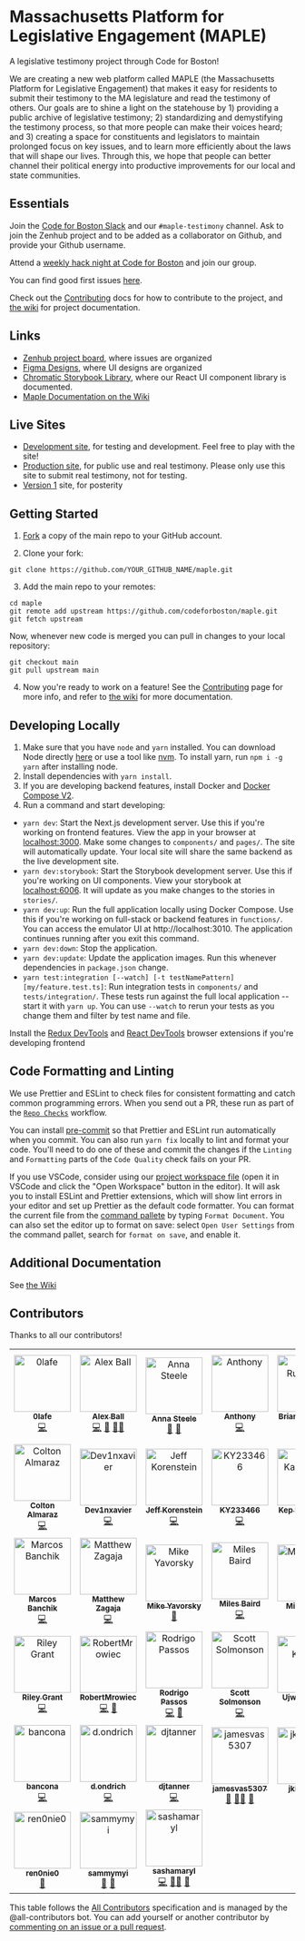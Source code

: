 # Massachusetts Platform for Legislative Engagement (MAPLE)

A legislative testimony project through Code for Boston!

We are creating a new web platform called MAPLE (the Massachusetts Platform for Legislative Engagement) that makes it easy for residents to submit their testimony to the MA legislature and read the testimony of others. Our goals are to shine a light on the statehouse by 1) providing a public archive of legislative testimony; 2) standardizing and demystifying the testimony process, so that more people can make their voices heard; and 3) creating a space for constituents and legislators to maintain prolonged focus on key issues, and to learn more efficiently about the laws that will shape our lives. Through this, we hope that people can better channel their political energy into productive improvements for our local and state communities.

## Essentials

Join the [Code for Boston Slack](https://communityinviter.com/apps/cfb-public/default-badge) and our `#maple-testimony` channel. Ask to join the Zenhub project and to be added as a collaborator on Github, and provide your Github username.

Attend a [weekly hack night at Code for Boston](https://www.meetup.com/code-for-boston/events/) and join our group.

You can find good first issues [here](https://github.com/codeforboston/maple/issues?q=is%3Aopen+is%3Aissue+label%3A%22good+first+issue%22).

Check out the [Contributing](./Contributing.md) docs for how to contribute to the project, and [the wiki](https://github.com/codeforboston/maple/wiki) for project documentation.

## Links

- [Zenhub project board](https://app.zenhub.com/workspaces/design-and-development-629389aa02e9d200139c90b8/board), where issues are organized
- [Figma Designs](<https://www.figma.com/file/oMNmgiqDGTMco2v54gOW3b/MAPLE-Soft-Launch-(Mar-2023)?t=N7wquH4vslGiB1tK-0>), where UI designs are organized
- [Chromatic Storybook Library](https://www.chromatic.com/library?appId=634f3926f2a0d0f0195eefd7&branch=main), where our React UI component library is documented.
- [Maple Documentation on the Wiki](https://github.com/codeforboston/maple/wiki)

## Live Sites

- [Development site](https://digital-testimony-dev.web.app), for testing and development. Feel free to play with the site!
- [Production site](https://mapletestimony.org), for public use and real testimony. Please only use this site to submit real testimony, not for testing.
- [Version 1](https://goodgovproject.com/) site, for posterity

## Getting Started

1. [Fork](https://docs.github.com/en/github/getting-started-with-github/fork-a-repo) a copy of the main repo to your GitHub account.

2. Clone your fork:

```
git clone https://github.com/YOUR_GITHUB_NAME/maple.git
```

3. Add the main repo to your remotes:

```
cd maple
git remote add upstream https://github.com/codeforboston/maple.git
git fetch upstream
```

Now, whenever new code is merged you can pull in changes to your local repository:

```
git checkout main
git pull upstream main
```

4. Now you're ready to work on a feature! See the [Contributing](./Contributing.md) page for more info, and refer to [the wiki](https://github.com/codeforboston/maple/wiki) for more documentation.

## Developing Locally

1. Make sure that you have `node` and `yarn` installed. You can download Node directly [here](https://nodejs.org/en/download/) or use a tool like [nvm](https://github.com/nvm-sh/nvm). To install yarn, run `npm i -g yarn` after installing node.
2. Install dependencies with `yarn install`.
3. If you are developing backend features, install Docker and [Docker Compose V2](https://docs.docker.com/compose/install/).
4. Run a command and start developing:

- `yarn dev`: Start the Next.js development server. Use this if you're working on frontend features. View the app in your browser at [localhost:3000](http://localhost:3000). Make some changes to `components/` and `pages/`. The site will automatically update. Your local site will share the same backend as the live development site.
- `yarn dev:storybook`: Start the Storybook development server. Use this if you're working on UI components. View your storybook at [localhost:6006](http://localhost:6006). It will update as you make changes to the stories in `stories/`.
- `yarn dev:up`: Run the full application locally using Docker Compose. Use this if you're working on full-stack or backend features in `functions/`. You can access the emulator UI at http://localhost:3010. The application continues running after you exit this command.
- `yarn dev:down`: Stop the application.
- `yarn dev:update`: Update the application images. Run this whenever dependencies in `package.json` change.
- `yarn test:integration [--watch] [-t testNamePattern] [my/feature.test.ts]`: Run integration tests in `components/` and `tests/integration/`. These tests run against the full local application -- start it with `yarn up`. You can use `--watch` to rerun your tests as you change them and filter by test name and file.

Install the [Redux DevTools](https://chrome.google.com/webstore/detail/redux-devtools/lmhkpmbekcpmknklioeibfkpmmfibljd) and [React DevTools](https://chrome.google.com/webstore/detail/react-developer-tools/fmkadmapgofadopljbjfkapdkoienihi) browser extensions if you're developing frontend

## Code Formatting and Linting

We use Prettier and ESLint to check files for consistent formatting and catch common programming errors. When you send out a PR, these run as part of the [`Repo Checks`](https://github.com/codeforboston/maple/actions/workflows/repo-checks.yml) workflow.

You can install [pre-commit](https://pre-commit.com/) so that Prettier and ESLint run automatically when you commit. You can also run `yarn fix` locally to lint and format your code. You'll need to do one of these and commit the changes if the `Linting` and `Formatting` parts of the `Code Quality` check fails on your PR.

If you use VSCode, consider using our [project workspace file](https://github.com/codeforboston/maple/blob/main/project.code-workspace) (open it in VSCode and click the "Open Workspace" button in the editor). It will ask you to install ESLint and Prettier extensions, which will show lint errors in your editor and set up Prettier as the default code formatter. You can format the current file from the [command pallete](https://code.visualstudio.com/docs/getstarted/userinterface#_command-palette) by typing `Format Document`. You can also set the editor up to format on save: select `Open User Settings` from the command pallet, search for `format on save`, and enable it.

## Additional Documentation

See [the Wiki](https://github.com/codeforboston/maple/wiki)

## Contributors

Thanks to all our contributors!

<!-- ALL-CONTRIBUTORS-LIST:START - Do not remove or modify this section -->
<!-- prettier-ignore-start -->
<!-- markdownlint-disable -->
<table>
  <tbody>
    <tr>
      <td align="center"><a href="https://github.com/0lafe"><img src="https://avatars.githubusercontent.com/u/21280852?v=4?s=100" width="100px;" alt="0lafe"/><br /><sub><b>0lafe</b></sub></a><br /><a href="https://github.com/codeforboston/maple/commits?author=0lafe" title="Code">💻</a></td>
      <td align="center"><a href="https://github.com/alexjball"><img src="https://avatars.githubusercontent.com/u/8595776?v=4?s=100" width="100px;" alt="Alex Ball"/><br /><sub><b>Alex Ball</b></sub></a><br /><a href="https://github.com/codeforboston/maple/commits?author=alexjball" title="Code">💻</a> <a href="https://github.com/codeforboston/maple/pulls?q=is%3Apr+reviewed-by%3Aalexjball" title="Reviewed Pull Requests">👀</a> <a href="#mentoring-alexjball" title="Mentoring">🧑‍🏫</a></td>
      <td align="center"><a href="https://github.com/AnnaKSteele"><img src="https://avatars.githubusercontent.com/u/6483197?v=4?s=100" width="100px;" alt="Anna Steele"/><br /><sub><b>Anna Steele</b></sub></a><br /><a href="#business-AnnaKSteele" title="Business development">💼</a> <a href="#projectManagement-AnnaKSteele" title="Project Management">📆</a></td>
      <td align="center"><a href="https://github.com/Tcoding12"><img src="https://avatars.githubusercontent.com/u/78769953?v=4?s=100" width="100px;" alt="Anthony "/><br /><sub><b>Anthony </b></sub></a><br /><a href="https://github.com/codeforboston/maple/commits?author=Tcoding12" title="Code">💻</a></td>
      <td align="center"><a href="https://bhrutledge.com/"><img src="https://avatars.githubusercontent.com/u/1326704?v=4?s=100" width="100px;" alt="Brian Rutledge"/><br /><sub><b>Brian Rutledge</b></sub></a><br /><a href="https://github.com/codeforboston/maple/commits?author=bhrutledge" title="Code">💻</a></td>
      <td align="center"><a href="https://github.com/bhinebaugh"><img src="https://avatars.githubusercontent.com/u/466561?v=4?s=100" width="100px;" alt="Byron Kent Hinebaugh"/><br /><sub><b>Byron Kent Hinebaugh</b></sub></a><br /><a href="https://github.com/codeforboston/maple/commits?author=bhinebaugh" title="Code">💻</a></td>
      <td align="center"><a href="https://github.com/cbmacd1213"><img src="https://avatars.githubusercontent.com/u/67985403?v=4?s=100" width="100px;" alt="Colin MacDonald"/><br /><sub><b>Colin MacDonald</b></sub></a><br /><a href="https://github.com/codeforboston/maple/commits?author=cbmacd1213" title="Code">💻</a></td>
    </tr>
    <tr>
      <td align="center"><a href="https://github.com/almaraz333"><img src="https://avatars.githubusercontent.com/u/60356596?v=4?s=100" width="100px;" alt="Colton Almaraz"/><br /><sub><b>Colton Almaraz</b></sub></a><br /><a href="https://github.com/codeforboston/maple/commits?author=almaraz333" title="Code">💻</a></td>
      <td align="center"><a href="https://github.com/Dev1nxavier"><img src="https://avatars.githubusercontent.com/u/7763861?v=4?s=100" width="100px;" alt="Dev1nxavier"/><br /><sub><b>Dev1nxavier</b></sub></a><br /><a href="https://github.com/codeforboston/maple/commits?author=Dev1nxavier" title="Code">💻</a></td>
      <td align="center"><a href="https://github.com/jkoren"><img src="https://avatars.githubusercontent.com/u/67333843?v=4?s=100" width="100px;" alt="Jeff Korenstein"/><br /><sub><b>Jeff Korenstein</b></sub></a><br /><a href="https://github.com/codeforboston/maple/commits?author=jkoren" title="Code">💻</a></td>
      <td align="center"><a href="https://github.com/KY233466"><img src="https://avatars.githubusercontent.com/u/81402259?v=4?s=100" width="100px;" alt="KY233466"/><br /><sub><b>KY233466</b></sub></a><br /><a href="https://github.com/codeforboston/maple/commits?author=KY233466" title="Code">💻</a></td>
      <td align="center"><a href="https://kepweb.dev/"><img src="https://avatars.githubusercontent.com/u/19396186?v=4?s=100" width="100px;" alt="Kep Kaeppeler"/><br /><sub><b>Kep Kaeppeler</b></sub></a><br /><a href="https://github.com/codeforboston/maple/commits?author=Keparoo" title="Code">💻</a></td>
      <td align="center"><a href="https://github.com/pololeningcelaya"><img src="https://avatars.githubusercontent.com/u/57147656?v=4?s=100" width="100px;" alt="Leopoldo Lening Celaya"/><br /><sub><b>Leopoldo Lening Celaya</b></sub></a><br /><a href="https://github.com/codeforboston/maple/commits?author=pololeningcelaya" title="Code">💻</a></td>
      <td align="center"><a href="https://github.com/luke-rucker"><img src="https://avatars.githubusercontent.com/u/10203352?v=4?s=100" width="100px;" alt="Luke Rucker"/><br /><sub><b>Luke Rucker</b></sub></a><br /><a href="https://github.com/codeforboston/maple/commits?author=luke-rucker" title="Code">💻</a></td>
    </tr>
    <tr>
      <td align="center"><a href="https://github.com/NONstiky"><img src="https://avatars.githubusercontent.com/u/16812993?v=4?s=100" width="100px;" alt="Marcos Banchik"/><br /><sub><b>Marcos Banchik</b></sub></a><br /><a href="https://github.com/codeforboston/maple/commits?author=NONstiky" title="Code">💻</a></td>
      <td align="center"><a href="https://www.zagaja.com/"><img src="https://avatars.githubusercontent.com/u/565647?v=4?s=100" width="100px;" alt="Matthew Zagaja"/><br /><sub><b>Matthew Zagaja</b></sub></a><br /><a href="https://github.com/codeforboston/maple/commits?author=mzagaja" title="Code">💻</a></td>
      <td align="center"><a href="https://github.com/mikeyavorsky"><img src="https://avatars.githubusercontent.com/u/1855512?v=4?s=100" width="100px;" alt="Mike Yavorsky"/><br /><sub><b>Mike Yavorsky</b></sub></a><br /><a href="#design-mikeyavorsky" title="Design">🎨</a></td>
      <td align="center"><a href="https://github.com/kilometers"><img src="https://avatars.githubusercontent.com/u/6674848?v=4?s=100" width="100px;" alt="Miles Baird"/><br /><sub><b>Miles Baird</b></sub></a><br /><a href="https://github.com/codeforboston/maple/commits?author=kilometers" title="Code">💻</a></td>
      <td align="center"><a href="https://minqichai.notion.site/"><img src="https://avatars.githubusercontent.com/u/44985426?v=4?s=100" width="100px;" alt="Minqi Chai"/><br /><sub><b>Minqi Chai</b></sub></a><br /><a href="#userTesting-mchai1218" title="User Testing">📓</a></td>
      <td align="center"><a href="https://github.com/nesanders"><img src="https://avatars.githubusercontent.com/u/1727426?v=4?s=100" width="100px;" alt="Nathan Sanders"/><br /><sub><b>Nathan Sanders</b></sub></a><br /><a href="https://github.com/codeforboston/maple/commits?author=nesanders" title="Code">💻</a> <a href="#business-nesanders" title="Business development">💼</a> <a href="#fundingFinding-nesanders" title="Funding Finding">🔍</a></td>
      <td align="center"><a href="https://www.richardkwon.com/"><img src="https://avatars.githubusercontent.com/u/24848125?v=4?s=100" width="100px;" alt="Richard Kwon"/><br /><sub><b>Richard Kwon</b></sub></a><br /><a href="https://github.com/codeforboston/maple/commits?author=Rae-Kwon" title="Code">💻</a></td>
    </tr>
    <tr>
      <td align="center"><a href="https://github.com/rileyhgrant"><img src="https://avatars.githubusercontent.com/u/59549713?v=4?s=100" width="100px;" alt="Riley Grant"/><br /><sub><b>Riley Grant</b></sub></a><br /><a href="https://github.com/codeforboston/maple/commits?author=rileyhgrant" title="Code">💻</a></td>
      <td align="center"><a href="https://github.com/RobertMrowiec"><img src="https://avatars.githubusercontent.com/u/25043084?v=4?s=100" width="100px;" alt="RobertMrowiec"/><br /><sub><b>RobertMrowiec</b></sub></a><br /><a href="https://github.com/codeforboston/maple/commits?author=RobertMrowiec" title="Code">💻</a> <a href="https://github.com/codeforboston/maple/pulls?q=is%3Apr+reviewed-by%3ARobertMrowiec" title="Reviewed Pull Requests">👀</a></td>
      <td align="center"><a href="https://rodrigopassos.com/"><img src="https://avatars.githubusercontent.com/u/994788?v=4?s=100" width="100px;" alt="Rodrigo Passos"/><br /><sub><b>Rodrigo Passos</b></sub></a><br /><a href="https://github.com/codeforboston/maple/commits?author=webrgp" title="Code">💻</a> <a href="https://github.com/codeforboston/maple/pulls?q=is%3Apr+reviewed-by%3Awebrgp" title="Reviewed Pull Requests">👀</a></td>
      <td align="center"><a href="https://github.com/ssolmonson"><img src="https://avatars.githubusercontent.com/u/58236786?v=4?s=100" width="100px;" alt="Scott Solmonson"/><br /><sub><b>Scott Solmonson</b></sub></a><br /><a href="https://github.com/codeforboston/maple/commits?author=ssolmonson" title="Code">💻</a></td>
      <td align="center"><a href="https://github.com/ujwalkumar1995"><img src="https://avatars.githubusercontent.com/u/20976813?v=4?s=100" width="100px;" alt="Ujwal Kumar"/><br /><sub><b>Ujwal Kumar</b></sub></a><br /><a href="https://github.com/codeforboston/maple/commits?author=ujwalkumar1995" title="Code">💻</a></td>
      <td align="center"><a href="https://github.com/veronicaadler"><img src="https://avatars.githubusercontent.com/u/83320256?v=4?s=100" width="100px;" alt="Veronica Adler"/><br /><sub><b>Veronica Adler</b></sub></a><br /><a href="https://github.com/codeforboston/maple/commits?author=veronicaadler" title="Code">💻</a></td>
      <td align="center"><a href="https://github.com/arutfield"><img src="https://avatars.githubusercontent.com/u/36383013?v=4?s=100" width="100px;" alt="arutfield"/><br /><sub><b>arutfield</b></sub></a><br /><a href="https://github.com/codeforboston/maple/commits?author=arutfield" title="Code">💻</a></td>
    </tr>
    <tr>
      <td align="center"><a href="https://github.com/bancona"><img src="https://avatars.githubusercontent.com/u/5554068?v=4?s=100" width="100px;" alt="bancona"/><br /><sub><b>bancona</b></sub></a><br /><a href="https://github.com/codeforboston/maple/commits?author=bancona" title="Code">💻</a></td>
      <td align="center"><a href="https://github.com/d-ondrich"><img src="https://avatars.githubusercontent.com/u/25425042?v=4?s=100" width="100px;" alt="d.ondrich"/><br /><sub><b>d.ondrich</b></sub></a><br /><a href="https://github.com/codeforboston/maple/commits?author=d-ondrich" title="Code">💻</a></td>
      <td align="center"><a href="https://github.com/djtanner"><img src="https://avatars.githubusercontent.com/u/3960256?v=4?s=100" width="100px;" alt="djtanner"/><br /><sub><b>djtanner</b></sub></a><br /><a href="https://github.com/codeforboston/maple/commits?author=djtanner" title="Code">💻</a></td>
      <td align="center"><a href="https://github.com/jamesvas5307"><img src="https://avatars.githubusercontent.com/u/14347149?v=4?s=100" width="100px;" alt="jamesvas5307"/><br /><sub><b>jamesvas5307</b></sub></a><br /><a href="#design-jamesvas5307" title="Design">🎨</a> <a href="#mentoring-jamesvas5307" title="Mentoring">🧑‍🏫</a> <a href="#userTesting-jamesvas5307" title="User Testing">📓</a></td>
      <td align="center"><a href="https://github.com/jkinzer85"><img src="https://avatars.githubusercontent.com/u/80472427?v=4?s=100" width="100px;" alt="jkinzer85"/><br /><sub><b>jkinzer85</b></sub></a><br /><a href="#userTesting-jkinzer85" title="User Testing">📓</a></td>
      <td align="center"><a href="https://github.com/mmailloux22"><img src="https://avatars.githubusercontent.com/u/48417120?v=4?s=100" width="100px;" alt="mmailloux22"/><br /><sub><b>mmailloux22</b></sub></a><br /><a href="https://github.com/codeforboston/maple/commits?author=mmailloux22" title="Code">💻</a></td>
      <td align="center"><a href="https://github.com/mvictor55"><img src="https://avatars.githubusercontent.com/u/71357256?v=4?s=100" width="100px;" alt="mvictor55"/><br /><sub><b>mvictor55</b></sub></a><br /><a href="#business-mvictor55" title="Business development">💼</a> <a href="#projectManagement-mvictor55" title="Project Management">📆</a> <a href="#fundingFinding-mvictor55" title="Funding Finding">🔍</a> <a href="https://github.com/codeforboston/maple/commits?author=mvictor55" title="Code">💻</a></td>
    </tr>
    <tr>
      <td align="center"><a href="https://github.com/ren0nie0"><img src="https://avatars.githubusercontent.com/u/32780767?v=4?s=100" width="100px;" alt="ren0nie0"/><br /><sub><b>ren0nie0</b></sub></a><br /><a href="#research-ren0nie0" title="Research">🔬</a></td>
      <td align="center"><a href="https://github.com/sammymyi"><img src="https://avatars.githubusercontent.com/u/105759252?v=4?s=100" width="100px;" alt="sammymyi"/><br /><sub><b>sammymyi</b></sub></a><br /><a href="#design-sammymyi" title="Design">🎨</a> <a href="#userTesting-sammymyi" title="User Testing">📓</a></td>
      <td align="center"><a href="https://github.com/sashamaryl"><img src="https://avatars.githubusercontent.com/u/30247522?v=4?s=100" width="100px;" alt="sashamaryl"/><br /><sub><b>sashamaryl</b></sub></a><br /><a href="https://github.com/codeforboston/maple/commits?author=sashamaryl" title="Code">💻</a> <a href="#mentoring-sashamaryl" title="Mentoring">🧑‍🏫</a> <a href="#research-sashamaryl" title="Research">🔬</a></td>
    </tr>
  </tbody>
</table>

<!-- markdownlint-restore -->
<!-- prettier-ignore-end -->

<!-- ALL-CONTRIBUTORS-LIST:END -->

This table follows the [All Contributors](https://allcontributors.org/) specification and is managed by the @all-contributors bot. You can add yourself or another contributor by [commenting on an issue or a pull request](https://allcontributors.org/docs/en/bot/usage).
